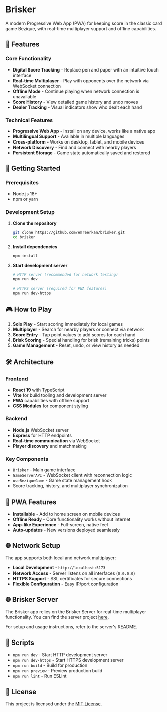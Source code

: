 # Brisker

A modern Progressive Web App (PWA) for keeping score in the classic card game Bezique, with real-time multiplayer support and offline capabilities.

## 🎯 Features

### Core Functionality
- **Digital Score Tracking** - Replace pen and paper with an intuitive touch interface
- **Real-time Multiplayer** - Play with opponents over the network via WebSocket connection
- **Offline Mode** - Continue playing when network connection is unavailable
- **Score History** - View detailed game history and undo moves
- **Dealer Tracking** - Visual indicators show who dealt each hand

### Technical Features
- **Progressive Web App** - Install on any device, works like a native app
- **Multilingual Support** - Available in multiple languages
- **Cross-platform** - Works on desktop, tablet, and mobile devices
- **Network Discovery** - Find and connect with nearby players
- **Persistent Storage** - Game state automatically saved and restored

## 🚀 Getting Started

### Prerequisites
- Node.js 18+ 
- npm or yarn

### Development Setup

1. **Clone the repository**
   ```bash
   git clone https://github.com/emreerkan/brisker.git
   cd brisker
   ```

2. **Install dependencies**
   ```bash
   npm install
   ```

3. **Start development server**
   ```bash
   # HTTP server (recommended for network testing)
   npm run dev
   
   # HTTPS server (required for PWA features)
   npm run dev-https
   ```

## 🎮 How to Play

1. **Solo Play** - Start scoring immediately for local games
2. **Multiplayer** - Search for nearby players or connect via network
3. **Score Entry** - Tap point values to add scores for each hand
4. **Brisk Scoring** - Special handling for brisk (remaining tricks) points
5. **Game Management** - Reset, undo, or view history as needed

## 🛠️ Architecture

### Frontend
- **React 19** with TypeScript
- **Vite** for build tooling and development server
- **PWA** capabilities with offline support
- **CSS Modules** for component styling

### Backend
- **Node.js** WebSocket server
- **Express** for HTTP endpoints
- **Real-time communication** via WebSocket
- **Player discovery** and matchmaking

### Key Components
- `Brisker` - Main game interface
- `GameServerAPI` - WebSocket client with reconnection logic
- `useBeziqueGame` - Game state management hook
- Score tracking, history, and multiplayer synchronization

## 📱 PWA Features

- **Installable** - Add to home screen on mobile devices
- **Offline Ready** - Core functionality works without internet
- **App-like Experience** - Full-screen, native feel
- **Auto-updates** - New versions deployed seamlessly

## 🌐 Network Setup

The app supports both local and network multiplayer:

- **Local Development** - `http://localhost:5173`
- **Network Access** - Server listens on all interfaces (`0.0.0.0`)
- **HTTPS Support** - SSL certificates for secure connections
- **Flexible Configuration** - Easy IP/port configuration

## 🌐 Brisker Server

The Brisker app relies on the Brisker Server for real-time multiplayer functionality. You can find the server project [here](https://github.com/emreerkan/brisker-server/).

For setup and usage instructions, refer to the server's README.

## 🔧 Scripts

- `npm run dev` - Start HTTP development server
- `npm run dev-https` - Start HTTPS development server  
- `npm run build` - Build for production
- `npm run preview` - Preview production build
- `npm run lint` - Run ESLint

## 📄 License

This project is licensed under the [MIT License](./LICENSE).
